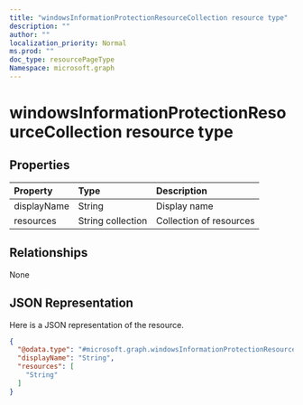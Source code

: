 ```yaml
---
title: "windowsInformationProtectionResourceCollection resource type"
description: ""
author: ""
localization_priority: Normal
ms.prod: ""
doc_type: resourcePageType
Namespace: microsoft.graph
---
```



# windowsInformationProtectionResourceCollection resource type



## Properties
|Property|Type|Description|
|:---|:---|:---|
|displayName|String|Display name|
|resources|String collection|Collection of resources|

## Relationships
None

## JSON Representation
Here is a JSON representation of the resource.
<!-- {
  "blockType": "resource",
  "@odata.type": "microsoft.graph.windowsInformationProtectionResourceCollection"
}
-->
``` json
{
  "@odata.type": "#microsoft.graph.windowsInformationProtectionResourceCollection",
  "displayName": "String",
  "resources": [
    "String"
  ]
}
```

